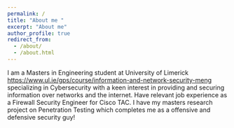 ```yaml
---
permalink: /
title: "About me "
excerpt: "About me"
author_profile: true
redirect_from: 
  - /about/
  - /about.html
---
```


I am a Masters in Engineering student at University of Limerick <https://www.ul.ie/gps/course/information-and-network-security-meng> specializing in Cybersecurity with a keen interest in providing and securing information over networks and the internet. Have relevant job experience as a Firewall Security Engineer for Cisco TAC. I have my masters research project on Penetration Testing which completes me as a offensive and defensive security guy!